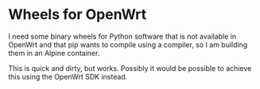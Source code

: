 # Wheels for OpenWrt

I need some binary wheels for Python software that is not available in OpenWrt and that pip wants to compile using a compiler, so I am building them in an Alpine container.

This is quick and dirty, but works. Possibly it would be possible to achieve this using the OpenWrt SDK instead.
